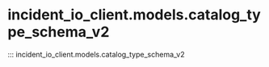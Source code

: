 # incident_io_client.models.catalog_type_schema_v2

::: incident_io_client.models.catalog_type_schema_v2
